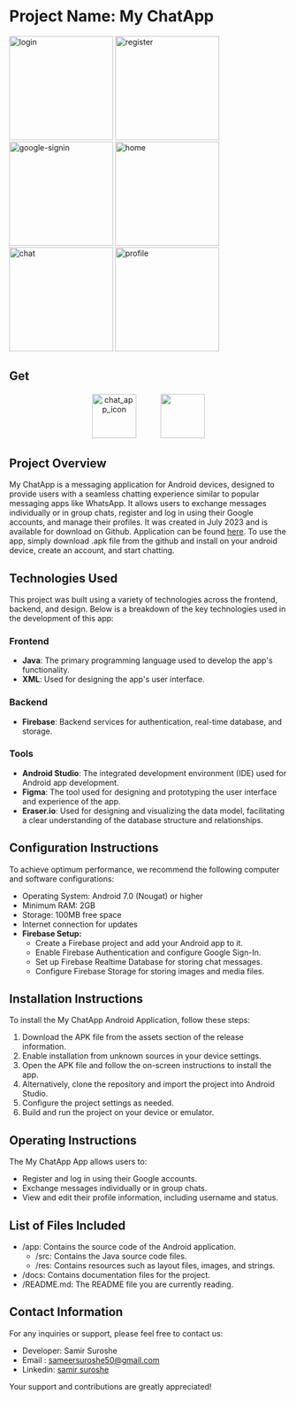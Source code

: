 

  # Project Name: My ChatApp <br>

<img width="188" alt="login" src="https://github.com/user-attachments/assets/ad921577-82da-430b-ad94-f204bb229e00" />
<img width="188" alt="register" src="https://github.com/user-attachments/assets/82bfdc49-fe8c-46cd-ae34-6dc35873a9bc" />
<img width="188" alt="google-signin" src="https://github.com/user-attachments/assets/499a3f1d-bcaf-49f9-9da7-83029bd60350" />
<img width="188" alt="home" src="https://github.com/user-attachments/assets/6d20b89f-96f6-4e65-b951-c205827aefd1" />
<img width="188" alt="chat" src="https://github.com/user-attachments/assets/0d98fe22-bb56-4e24-a723-2b7b631e4231" />
<img width="188" alt="profile" src="https://github.com/user-attachments/assets/3cfd1b2c-f7f1-4a8f-bef0-71047154626d" />


## Get
<div align="center" style="margin: 20px 0;">
  <img width="80" height="80" alt="chat_app_icon" 
       src="https://github.com/user-attachments/assets/95440a12-b545-440f-8696-6dc3696f9b76" 
       style="margin-right: 20px;" />
       
  <a href="https://github.com/samirsuroshe18/My-ChatApp/releases/tag/1.0.0">
    <img src="https://github.com/samirsuroshe18/WellBeing-app---Android-studio/assets/130245723/f2d2622b-2fd1-4576-af9e-68ec0e56c79e" 
         height="80" 
         style="margin-left: 20px;" />
  </a>
</div>

## Project Overview
My ChatApp is a messaging application for Android devices, designed to provide users with a seamless chatting experience similar to popular messaging apps like WhatsApp. It allows users to exchange messages individually or in group chats, register and log in using their Google accounts, and manage their profiles. It was created in July 2023 and is available for download on Github. Application can be found [here](https://github.com/samirsuroshe18/My-ChatApp/releases/tag/1.0.0). To use the app, simply download .apk file from the github and install on your android device, create an account, and start chatting.

## Technologies Used
This project was built using a variety of technologies across the frontend, backend, and design. Below is a breakdown of the key technologies used in the development of this app:

### Frontend

- **Java**: The primary programming language used to develop the app's functionality.
- **XML**: Used for designing the app's user interface.

### Backend
- **Firebase**: Backend services for authentication, real-time database, and storage.

### Tools
- **Android Studio**: The integrated development environment (IDE) used for Android app development.
- **Figma**: The tool used for designing and prototyping the user interface and experience of the app.
 - **Eraser.io**: Used for designing and visualizing the data model, facilitating a clear understanding of the database structure and relationships.


## Configuration Instructions
To achieve optimum performance, we recommend the following computer and software configurations:
- Operating System: Android 7.0 (Nougat) or higher
- Minimum RAM: 2GB
- Storage: 100MB free space
- Internet connection for updates
- **Firebase Setup:** 
  - Create a Firebase project and add your Android app to it.
  - Enable Firebase Authentication and configure Google Sign-In.
  - Set up Firebase Realtime Database for storing chat messages.
  - Configure Firebase Storage for storing images and media files.

## Installation Instructions
To install the My ChatApp Android Application, follow these steps:
1. Download the APK file from the assets section of the release information.
2. Enable installation from unknown sources in your device settings.
3. Open the APK file and follow the on-screen instructions to install the app.
4. Alternatively, clone the repository and import the project into Android Studio.
5. Configure the project settings as needed.
6. Build and run the project on your device or emulator.

## Operating Instructions
The My ChatApp App allows users to:
- Register and log in using their Google accounts.
- Exchange messages individually or in group chats.
- View and edit their profile information, including username and status.

## List of Files Included
- /app: Contains the source code of the Android application.
  - /src: Contains the Java source code files.
  - /res: Contains resources such as layout files, images, and strings.
- /docs: Contains documentation files for the project.
- /README.md: The README file you are currently reading.

## Contact Information
For any inquiries or support, please feel free to contact us:
- Developer: Samir Suroshe
- Email : [sameersuroshe50@gmail.com](mailto:sameersuroshe50@gmail.com)
- Linkedin: [samir suroshe](www.linkedin.com/in/samir-suroshe-50b073271)

Your support and contributions are greatly appreciated!

